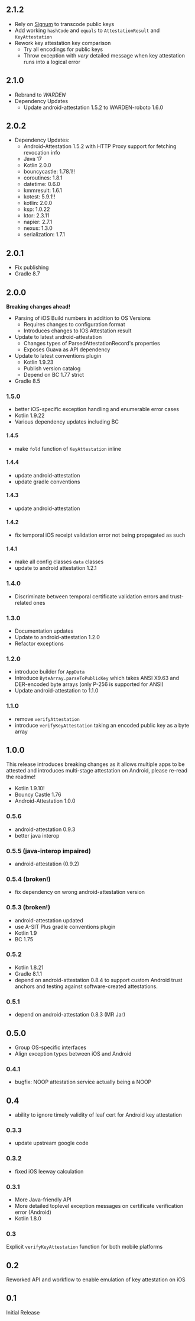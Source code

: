 ## 2.1.2

- Rely on [Signum](https://github.com/a-sit-plus/signum) to transcode public keys
- Add working `hashCode` and `equals` to `AttestationResult` and `KeyAttestation`
- Rework key attestation key comparison
  - Try all encodings for public keys
  - Throw exception with *very* detailed message when key attestation runs into a logical error

## 2.1.0
- Rebrand to _WARDEN_
- Dependency Updates
  - Update android-attestation 1.5.2 to WARDEN-roboto 1.6.0

## 2.0.2
- Dependency Updates:
  -  Android-Attestation 1.5.2 with HTTP Proxy support for fetching revocation info
  -  Java 17
  -  Kotlin 2.0.0
  -  bouncycastle:  1.78.1!!
  -  coroutines:    1.8.1
  -  datetime:      0.6.0
  -  kmmresult:     1.6.1
  -  kotest:        5.9.1!!
  -  kotlin:        2.0.0
  -  ksp:           1.0.22
  -  ktor:          2.3.11
  -  napier:        2.7.1
  -  nexus:         1.3.0
  -  serialization: 1.7.1

## 2.0.1
 - Fix publishing
 - Gradle 8.7

## 2.0.0
**Breaking changes ahead!**

- Parsing of iOS Build numbers in addition to OS Versions
  - Requires changes to configuration format
  - Introduces changes to IOS Attestation result
- Update to latest android-attestation
  - Changes types of ParsedAttestationRecord's properties
  - Exposes Guava as API dependency
- Update to latest conventions plugin
  - Kotlin 1.9.23
  - Publish version catalog
  - Depend on BC 1.77 strict
- Gradle 8.5

### 1.5.0
- better iOS-specific exception handling and enumerable error cases
- Kotlin 1.9.22
- Various dependency updates including BC

#### 1.4.5
- make `fold` function of `KeyAttestation` inline

#### 1.4.4
- update android-attestation
- update gradle conventions

#### 1.4.3
- update android-attestation

#### 1.4.2
- fix temporal iOS receipt validation error not being propagated as such

#### 1.4.1
- make all config classes `data` classes
- update to android attestation 1.2.1

### 1.4.0
- Discriminate between temporal certificate validation errors and trust-related ones

### 1.3.0
- Documentation updates
- Update to android-attestation 1.2.0
- Refactor exceptions

### 1.2.0
- introduce builder for `AppData`
- Introduce `ByteArray.parseToPublicKey` which takes ANSI X9.63 and DER-encoded byte arrays
  (only P-256 is supported for ANSI)
- Update android-attestation to 1.1.0

### 1.1.0
- remove `verifyAttestation`
- introduce `verifyKeyAttestation` taking an encoded public key as a byte array

## 1.0.0
This release introduces breaking changes as it allows multiple apps to be attested and introduces multi-stage
attestation on Android, please re-read the readme!

- Kotlin 1.9.10!
- Bouncy Castle 1.76
- Android-Attestation 1.0.0

### 0.5.6
- android-attestation 0.9.3
- better java interop

### 0.5.5 (java-interop impaired)
- android-attestation (0.9.2)

### 0.5.4 (broken!)
- fix dependency on wrong android-attestation version

### 0.5.3 (broken!)
- android-attestation updated
- use A-SIT Plus gradle conventions plugin
- Kotlin 1.9
- BC 1.75

### 0.5.2
- Kotlin 1.8.21
- Gradle 8.1.1
- depend on android-attestation 0.8.4 to support custom Android trust anchors and testing against software-created
  attestations.

### 0.5.1
-  depend on android-attestation 0.8.3 (MR Jar)

## 0.5.0
- Group OS-specific interfaces
- Align exception types between iOS and Android

### 0.4.1
- bugfix: NOOP attestation service actually being a NOOP

## 0.4
- ability to ignore timely validity of leaf cert for Android key attestation

### 0.3.3
- update upstream google code

### 0.3.2
- fixed iOS leeway calculation

### 0.3.1
- More Java-friendly API
- More detailed toplevel exception messages on certificate verification error (Android)
- Kotlin 1.8.0

### 0.3
Explicit `verifyKeyAttestation` function for both mobile platforms

## 0.2
Reworked API and workflow to enable emulation of key attestation on iOS

## 0.1
Initial Release




 
